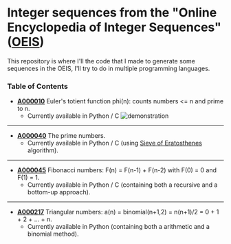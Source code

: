 # Integer sequences from the "Online Encyclopedia of Integer Sequences" ([OEIS](https://oeis.org/))

This repository is where I'll the code that I made to generate some sequences in the OEIS, I'll try to do in multiple programming languages.

### Table of Contents
+ **[A000010](https://oeis.org/A000010)** Euler's totient function phi(n): counts numbers <= n and prime to n.
  - Currently available in Python / C 
  ![demonstration](https://media.giphy.com/media/LRZWOzi1JKhYd9V4KP/giphy.gif)

---

+ **[A000040](https://oeis.org/A000040)** The prime numbers.
  - Currently available in Python / C (using [Sieve of Eratosthenes](https://en.wikipedia.org/wiki/Sieve_of_Eratosthenes) algorithm).

---

+ **[A000045](https://oeis.org/A000045)** Fibonacci numbers: F(n) = F(n-1) + F(n-2) with F(0) = 0 and F(1) = 1.
  - Currently available in Python / C (containing both a recursive and a bottom-up approach).
  
---

+ **[A000217](https://oeis.org/A000217)** Triangular numbers: a(n) = binomial(n+1,2) = n(n+1)/2 = 0 + 1 + 2 + ... + n.
  - Currently available in Python (containing both a arithmetic and a binomial method).
